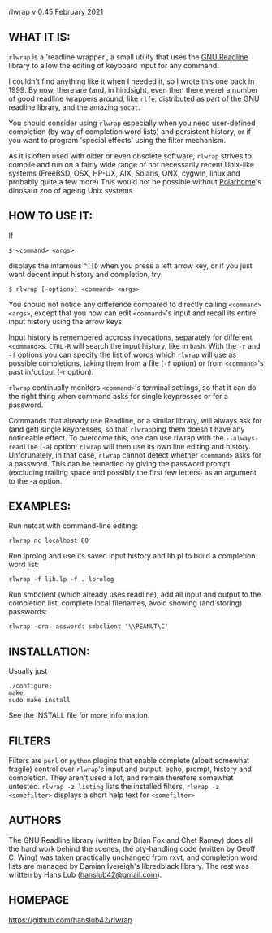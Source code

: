 rlwrap v 0.45 February 2021

## WHAT IT IS:

`rlwrap` is a 'readline wrapper', a small utility that uses the [GNU
Readline](https://tiswww.case.edu/php/chet/readline/rltop.html)
library to allow the editing of keyboard input for any command.

I couldn't find anything like it when I needed it, so I wrote this one
back in 1999.  By now, there are (and, in hindsight, even then there
were) a number of good readline wrappers around, like `rlfe`,
distributed as part of the GNU readline library, and the amazing
`socat`.

You should consider using `rlwrap` especially when you need
user-defined completion (by way of completion word lists) and
persistent history, or if you want to program 'special effects' using
the filter mechanism.

As it is often used with older or even obsolete software,
`rlwrap` strives to compile and run on a fairly wide range of not
necessarily recent Unix-like systems (FreeBSD, OSX, HP-UX, AIX,
Solaris, QNX, cygwin, linux and probably quite a few more) This would
not be possible without [Polarhome](http://polarhome.com)'s dinosaur
zoo of ageing Unix systems

## HOW TO USE IT:

If 

    $ <command> <args>

displays the infamous `^[[D` when you press a left arrow key, or if
you just want decent input history and completion, try:

    $ rlwrap [-options] <command> <args>

You should not notice any difference compared to directly calling `<command>
<args>`, except that you now can edit `<command>`'s input and recall
its entire input history using the arrow keys.


Input history is remembered accross invocations, separately for
different `<command>`s. `CTRL-R` will search the input
history, like in `bash`.  With the `-r` and `-f` options you can specify the list of
words which `rlwrap` will use as possible completions, taking them
from a file (`-f` option) or from `<command>`'s past in/output (-r
option).

`rlwrap` continually monitors `<command>`'s terminal settings, so that
it can do the right thing when command asks for single keypresses or
for a password.

Commands that already use Readline, or a similar library, will always
ask for (and get) single keypresses, so that `rlwrap`ping them doesn't
have any noticeable effect. To overcome this, one can use rlwrap with the
`--always-readline` (`-a`)  option; `rlwrap` will then use its own line
editing and history. Unforunately, in that case, `rlwrap` cannot
detect whether `<command>` asks for a password. This can be remedied
by giving the password prompt (excluding trailing space and possibly
the first few letters) as an argument to the -a option.
 
## EXAMPLES:
Run netcat with command-line editing:

    rlwrap nc localhost 80

Run lprolog and use its saved input history and lib.pl to build a
completion word list:
  
    rlwrap -f lib.lp -f . lprolog

Run smbclient (which already uses readline), add all input and output
to the completion list, complete local filenames, avoid showing (and
storing) passwords:

    rlwrap -cra -assword: smbclient '\\PEANUT\C' 

## INSTALLATION:
Usually just

    ./configure;
    make
    sudo make install

See the INSTALL file for more information.

## FILTERS

Filters are `perl` or `python` plugins that enable complete (albeit
somewhat fragile) control over `rlwrap`'s input and output, echo,
prompt, history and completion. They aren't used a lot, and remain
therefore somewhat untested. `rlwrap -z listing` lists the installed
filters, `rlwrap -z <somefilter>` displays a short help text for `<somefilter>`

## AUTHORS

The GNU Readline library (written by Brian Fox and Chet Ramey) does
all the hard work behind the scenes, the pty-handling code (written by
Geoff C. Wing) was taken practically unchanged from rxvt, and
completion word lists are managed by Damian Ivereigh's libredblack
library. The rest was written by Hans Lub (hanslub42@gmail.com).

## HOMEPAGE
https://github.com/hanslub42/rlwrap
